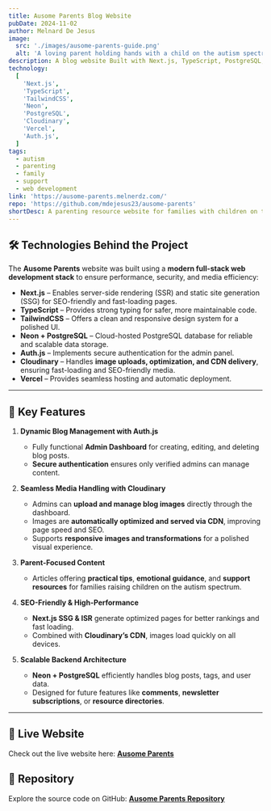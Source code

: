 ```yaml
---
title: Ausome Parents Blog Website
pubDate: 2024-11-02
author: Melnard De Jesus
image:
  src: './images/ausome-parents-guide.png'
  alt: 'A loving parent holding hands with a child on the autism spectrum during a sunny day in the park'
description: A blog website Built with Next.js, TypeScript, PostgreSQL, and Cloudinary for image storage, this website features a secure admin dashboard for seamless blog content management.
technology:
  [
    'Next.js',
    'TypeScript',
    'TailwindCSS',
    'Neon',
    'PostgreSQL',
    'Cloudinary',
    'Vercel',
    'Auth.js',
  ]
tags:
  - autism
  - parenting
  - family
  - support
  - web development
link: 'https://ausome-parents.melnerdz.com/'
repo: 'https://github.com/mdejesus23/ausome-parents'
shortDesc: A parenting resource website for families with children on the autism spectrum, built with Next.js, Auth.js, and Cloudinary for optimized image storage.
---
```


## 🛠 Technologies Behind the Project

The **Ausome Parents** website was built using a **modern full-stack web development stack** to ensure performance, security, and media efficiency:

- **Next.js** – Enables server-side rendering (SSR) and static site generation (SSG) for SEO-friendly and fast-loading pages.
- **TypeScript** – Provides strong typing for safer, more maintainable code.
- **TailwindCSS** – Offers a clean and responsive design system for a polished UI.
- **Neon + PostgreSQL** – Cloud-hosted PostgreSQL database for reliable and scalable data storage.
- **Auth.js** – Implements secure authentication for the admin panel.
- **Cloudinary** – Handles **image uploads, optimization, and CDN delivery**, ensuring fast-loading and SEO-friendly media.
- **Vercel** – Provides seamless hosting and automatic deployment.

---

## 🌟 Key Features

1. **Dynamic Blog Management with Auth.js**

   - Fully functional **Admin Dashboard** for creating, editing, and deleting blog posts.
   - **Secure authentication** ensures only verified admins can manage content.

2. **Seamless Media Handling with Cloudinary**

   - Admins can **upload and manage blog images** directly through the dashboard.
   - Images are **automatically optimized and served via CDN**, improving page speed and SEO.
   - Supports **responsive images and transformations** for a polished visual experience.

3. **Parent-Focused Content**

   - Articles offering **practical tips**, **emotional guidance**, and **support resources** for families raising children on the autism spectrum.

4. **SEO-Friendly & High-Performance**

   - **Next.js SSG & ISR** generate optimized pages for better rankings and fast loading.
   - Combined with **Cloudinary’s CDN**, images load quickly on all devices.

5. **Scalable Backend Architecture**
   - **Neon + PostgreSQL** efficiently handles blog posts, tags, and user data.
   - Designed for future features like **comments**, **newsletter subscriptions**, or **resource directories**.

---

## 🔗 Live Website

Check out the live website here: **[Ausome Parents](https://ausome-parents.melnerdz.com)**

## 📂 Repository

Explore the source code on GitHub: **[Ausome Parents Repository](https://github.com/mdejesus23/ausome-parents)**
